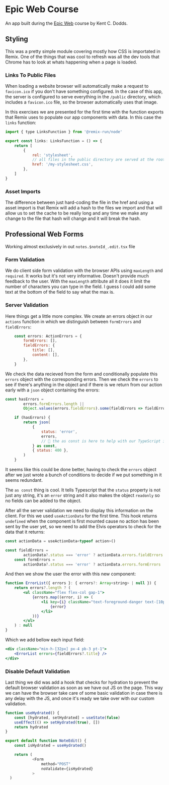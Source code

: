 # Epic Web Course

An app built during the [Epic Web](https://epicweb.dev) course by Kent C. Dodds.

## Styling

This was a pretty simple module covering mostly how CSS is importated in Remix.
One of the things that was cool to refresh was all the dev tools that Chrome has
to look at whats happening when a page is loaded.

### Links To Public Files

When loading a website browser will automatically make a request to
`favicon.ico` if you don't have something configured. In the case of this app,
the server is configured to serve everything in the `/public` directory, which
includes a `favicon.ico` file, so the browser automatically uses that image.

In this exercises we are presented for the first time with the function exports
that Remix uses to populate our app components with data. In this case the
`links` function:

```js
import { type LinksFunction } from '@remix-run/node'

export const links: LinksFunction = () => {
	return [
		{
			rel: 'stylesheet',
			// all files in the public directory are served at the root of the site
			href: '/my-stylesheet.css',
		},
	]
}
```

### Asset Imports

The difference between just hard-coding the file in the href and using a asset
import is that Remix will add a hash to the files we import and that will allow
us to set the cache to be really long and any time we make any change to the
file that hash will change and it will break the hash.

## Professional Web Forms

Working almost exclusively in out `notes.$noteId_.edit.tsx` file

### Form Validation

We do client side form validation with the browser APIs using `maxLength` and
`required`. It works but it's not very informative. Doesn't provide much
feedback to the user. With the `maxLength` attribute all it does it limit the
number of characters you can type in the field. I guess I could add some text at
the bottom of the field to say what the max is.

### Server Validation

Here things get a little more complex. We create an errors object in our
`actions` function in which we distinguish between `formErrors` and
`fieldErrors`:

```js
	const errors: ActionErrors = {
		formErrors: [],
		fieldErrors: {
			title: [],
			content: [],
		},
	}
```

We check the data recieved from the form and conditionally populate this
`errors` object with the corresponding errors. Then we check the `errors` to see
if there's anything in the object and if there is we return from our action
early with a `json` object containing the errors:

```js
const hasErrors =
		errors.formErrors.length ||
		Object.values(errors.fieldErrors).some(fieldErrors => fieldErrors.length)

	if (hasErrors) {
		return json(
			{
				status: 'error',
				errors,
				// 🦺 the as const is here to help with our TypeScript inference
			} as const,
			{ status: 400 },
		)
	}
```

It seems like this could be done better, having to check the `errors` object
after we just wrote a bunch of conditions to decide if we put something in it
seems redundant.

The `as const` thing is cool. It tells Typescript that the `status` property is
not just any string, it's an `error` string and it also makes the object
`readonly` so no fields can be added to the object.

After all the server validation we need to display this information on the
client. For this we used `useActionData` for the first time. This hook returns
`undefined` when the component is first mounted cause no action has been sent by
the user yet, so we need to add the Elvis operators to check for the data that
it returns:

```js
const actionData = useActionData<typeof action>()

const fieldErrors =
		actionData?.status === 'error' ? actionData.errors.fieldErrors : null
	const formErrors =
		actionData?.status === 'error' ? actionData.errors.formErrors : null

```

And then we show the user the error with this new component:

```jsx
function ErrorList({ errors }: { errors?: Array<string> | null }) {
	return errors?.length ? (
		<ul className="flex flex-col gap-1">
			{errors.map((error, i) => (
				<li key={i} className="text-foreground-danger text-[10px]">
					{error}
				</li>
			))}
		</ul>
	) : null
}
```

Which we add bellow each input field:

```jsx
<div className="min-h-[32px] px-4 pb-3 pt-1">
	<ErrorList errors={fieldErrors?.title} />
</div>
```

### Disable Default Validation

Last thing we did was add a hook that checks for hydration to prevent the
default browser validation as soon as we have out JS on the page. This way we
can have the browser take care of some basic validation in case there is any
delay with the JS, and once it's ready we take over with our custom validation.

```js
function useHydrated() {
	const [hydrated, setHydrated] = useState(false)
	useEffect(() => setHydrated(true), [])
	return hydrated
}

export default function NoteEdit() {
	const isHydrated = useHydrated()

	return (
			<Form
				method="POST"
				noValidate={isHydrated}
			>
  )
```
